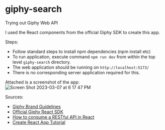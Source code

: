 # giphy-search
Trying out Giphy Web API

I used the React components from the official Giphy SDK to create this app.

Steps:
 * Follow standard steps to install npm dependencies (npm install etc)
 * To run application, execute command `npm run dev` from within the top level `giphy-search` directory.
 * The web application should be running on `http://localhost:5173/`
 * There is no corresponding server application required for this.
 
 Attached is a screenshot of the app:
 ![Screen Shot 2023-03-07 at 6 17 47 PM](https://user-images.githubusercontent.com/4551118/223576589-833b8b5f-8486-46ae-aa4e-d6192a8453e6.png)


Sources:

 * [Giphy Brand Guidelines](https://support.giphy.com/hc/en-us/articles/360022283772-GIPHY-Brand-Guidelines)
 * [Official Giphy React SDK](https://github.com/Giphy/giphy-js/tree/master/packages/react-components)
 * [How to consume a RESTful API in React](https://pusher.com/tutorials/consume-restful-api-react/#consuming-a-rest-api-in-react)
 * [Create React App Tutorial](https://create-react-app.dev/)
